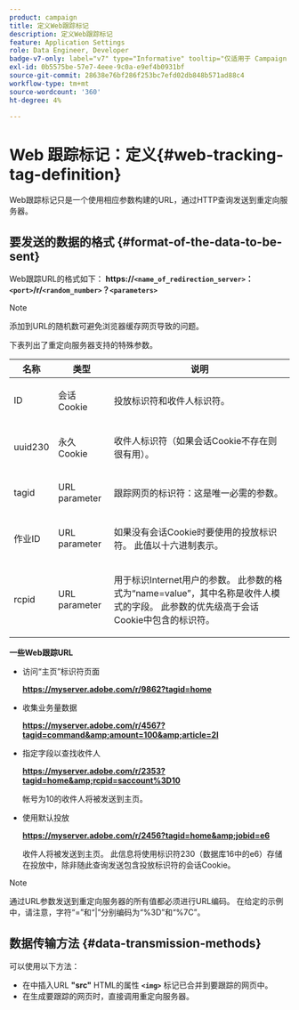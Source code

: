 ```yaml
---
product: campaign
title: 定义Web跟踪标记
description: 定义Web跟踪标记
feature: Application Settings
role: Data Engineer, Developer
badge-v7-only: label="v7" type="Informative" tooltip="仅适用于 Campaign Classic v7"
exl-id: 0b5575be-57e7-4eee-9c0a-e9ef4b0931bf
source-git-commit: 28638e76bf286f253bc7efd02db848b571ad88c4
workflow-type: tm+mt
source-wordcount: '360'
ht-degree: 4%

---
```


# Web 跟踪标记：定义{#web-tracking-tag-definition}



Web跟踪标记只是一个使用相应参数构建的URL，通过HTTP查询发送到重定向服务器。

## 要发送的数据的格式 {#format-of-the-data-to-be-sent}

Web跟踪URL的格式如下： **https://`<name_of_redirection_server>`：`<port>`/r/`<random_number>`？`<parameters>`**

>[!NOTE]
>
>添加到URL的随机数可避免浏览器缓存网页导致的问题。

下表列出了重定向服务器支持的特殊参数。

<table>
                     <thead>
                        <tr>
                           <th>名称</th>
                           <th>类型</th>
                           <th>说明</th> 
                        </tr> 
                     </thead>
                     <tbody>
                        <tr>
                           <td>
                              <p>ID</p> 
                           </td>
                           <td>
                              <p>会话Cookie</p> 
                           </td>
                           <td>
                              <p>投放标识符和收件人标识符。</p> 
                           </td> 
                        </tr>
                        <tr>
                           <td>
                              <p>uuid230</p> 
                           </td>
                           <td>
                              <p>永久Cookie</p> 
                           </td>
                           <td>
                              <p>收件人标识符（如果会话Cookie不存在则很有用）。</p> 
                           </td> 
                        </tr>
                        <tr>
                           <td>
                              <p>tagid</p> 
                           </td>
                           <td>
                              <p>URL parameter</p> 
                           </td>
                           <td>
                              <p>跟踪网页的标识符：这是唯一必需的参数。</p> 
                           </td> 
                        </tr>
                        <tr>
                           <td>
                              <p>作业ID</p> 
                           </td>
                           <td>
                              <p>URL parameter</p> 
                           </td>
                           <td>
                              <p>如果没有会话Cookie时要使用的投放标识符。 此值以十六进制表示。
                              </p> 
                           </td> 
                        </tr>
                        <tr>
                           <td>
                              <p>rcpid</p> 
                           </td>
                           <td>
                              <p>URL parameter</p> 
                           </td>
                           <td>
                              <p>用于标识Internet用户的参数。 此参数的格式为“name=value”，其中名称是收件人模式的字段。 此参数的优先级高于会话Cookie中包含的标识符。
                              </p> 
                           </td> 
                        </tr> 
                     </tbody>  
                  </table>

**一些Web跟踪URL**

* 访问“主页”标识符页面

  **https://myserver.adobe.com/r/9862?tagid=home**

* 收集业务量数据

  **https://myserver.adobe.com/r/4567?tagid=command&amp;amount=100&amp;article=2l**

* 指定字段以查找收件人

  **https://myserver.adobe.com/r/2353?tagid=home&amp;rcpid=saccount%3D10**

  帐号为10的收件人将被发送到主页。

* 使用默认投放

  **https://myserver.adobe.com/r/2456?tagid=home&amp;jobid=e6**

  收件人将被发送到主页。 此信息将使用标识符230（数据库16中的e6）存储在投放中，除非随此查询发送包含投放标识符的会话Cookie。

>[!NOTE]
>
>通过URL参数发送到重定向服务器的所有值都必须进行URL编码。 在给定的示例中，请注意，字符“=”和“|”分别编码为“%3D”和“%7C”。

## 数据传输方法 {#data-transmission-methods}

可以使用以下方法：

* 在中插入URL **&quot;src&quot;** HTML的属性 **`<img>`** 标记已合并到要跟踪的网页中。
* 在生成要跟踪的网页时，直接调用重定向服务器。
